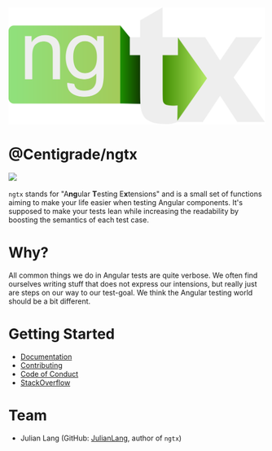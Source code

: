 ![ngtx logo](./docs/media/logo.svg)

# @Centigrade/ngtx

![](https://github.com/Centigrade/ngtx/workflows/CI/badge.svg)

`ngtx` stands for "A**ng**ular **T**esting E**x**tensions" and is a small set of functions aiming to make your life easier when testing Angular components. It's supposed to make your tests lean while increasing the readability by boosting the semantics of each test case.

# Why?

All common things we do in Angular tests are quite verbose. We often find ourselves writing stuff that does not express our intensions, but really just are steps on our way to our test-goal. We think the Angular testing world should be a bit different.

# Getting Started

- [Documentation][documentation]
- [Contributing][contributing]
- [Code of Conduct][codeofconduct]
- [StackOverflow][stackoverflow]

# Team

- Julian Lang (GitHub: [JulianLang](https://github.com/JulianLang), author of `ngtx`)

[contributing]: ./CONTRIBUTING.md
[codeofconduct]: ./CODE_OF_CONDUCT.md
[documentation]: ./docs/DOCUMENTATION.md
[stackoverflow]: https://stackoverflow.com/questions/tagged/ngtx

